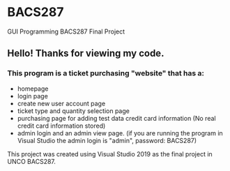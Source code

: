 # BACS287
GUI Programming BACS287 Final Project

## Hello! Thanks for viewing my code. 
### This program is a ticket purchasing "website" that has a:
- homepage
- login page
- create new user account page
- ticket type and quantity selection page
- purchasing page for adding test data credit card information (No real credit card information stored)
- admin login and an admin view page. (if you are running the program in Visual Studio the admin login is "admin", password: BACS287)

This project was created using Visual Studio 2019 as the final project in UNCO BACS287.
